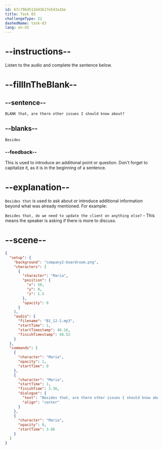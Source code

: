 ```yaml
---
id: 67c796d513d43617e543a1be
title: Task 83
challengeType: 22
dashedName: task-83
lang: en-US
---
```


<!-- (Audio) Maria: Besides that, are there other issues I should know about? -->

# --instructions--

Listen to the audio and complete the sentence below.

# --fillInTheBlank--

## --sentence--

`BLANK that, are there other issues I should know about?`

## --blanks--

`Besides`

### --feedback--

This is used to introduce an additional point or question. Don't forget to capitalize it, as it is in the beginning of a sentence.

# --explanation--

`Besides that` is used to ask about or introduce additional information beyond what was already mentioned. For example:

`Besides that, do we need to update the client on anything else?` - This means the speaker is asking if there is more to discuss.

# --scene--

```json
{
  "setup": {
    "background": "company2-boardroom.png",
    "characters": [
      {
        "character": "Maria",
        "position": {
          "x": 50,
          "y": 0,
          "z": 1.5
        },
        "opacity": 0
      }
    ],
    "audio": {
      "filename": "B1_12-2.mp3",
      "startTime": 1,
      "startTimestamp": 46.16,
      "finishTimestamp": 48.52
    }
  },
  "commands": [
    {
      "character": "Maria",
      "opacity": 1,
      "startTime": 0
    },
    {
      "character": "Maria",
      "startTime": 1,
      "finishTime": 3.36,
      "dialogue": {
        "text": "Besides that, are there other issues I should know about?",
        "align": "center"
      }
    },
    {
      "character": "Maria",
      "opacity": 0,
      "startTime": 3.86
    }
  ]
}
```
